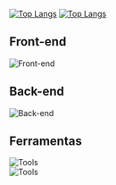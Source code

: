 
[![Top Langs](https://github-readme-stats.vercel.app/api/top-langs/?username=mathluz&layout=compact&theme=github_dark&locale=pt-br)](https://github.com/mathluz/#gh-dark-mode-only)
[![Top Langs](https://github-readme-stats.vercel.app/api/top-langs/?username=mathluz&layout=compact&theme=default&locale=pt-br)](https://github.com/mathluz/#gh-light-mode-only)

## Front-end
![Front-end](https://skillicons.dev/icons?i=html,css,js,ts,react,nextjs)

## Back-end
![Back-end](https://skillicons.dev/icons?i=nodejs,express,mongodb,sequelize,sqlite,nestjs)<br>
<!-- ![Back-end](https://skillicons.dev/icons?i=py,flask,django) -->

<!-- ## Mobile
![Front-end](https://skillicons.dev/icons?i=react,dart,flutter) -->

## Ferramentas
![Tools](https://skillicons.dev/icons?i=git,github,vercel,bitbucket,vscode,visualstudio)<br>
![Tools](https://skillicons.dev/icons?i=npm,postman,figma,xd)

<!-- [Icones](https://github.com/tandpfun/skill-icons) -->
<!-- [Github Cards](https://github.com/anuraghazra/github-readme-stats?tab=readme-ov-file) -->
